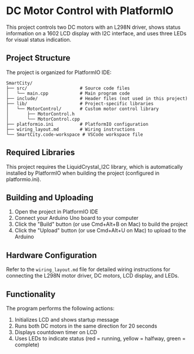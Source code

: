 # DC Motor Control with PlatformIO

This project controls two DC motors with an L298N driver, shows status information on a 1602 LCD display with I2C interface, and uses three LEDs for visual status indication.

## Project Structure

The project is organized for PlatformIO IDE:

```
SmartCity/
├── src/                    # Source code files
│   └── main.cpp            # Main program code
├── include/                # Header files (not used in this project)
├── lib/                    # Project-specific libraries
│   └── MotorControl/       # Custom motor control library
│       ├── MotorControl.h
│       └── MotorControl.cpp
├── platformio.ini          # PlatformIO configuration
├── wiring_layout.md        # Wiring instructions
└── SmartCity.code-workspace # VSCode workspace file
```

## Required Libraries

This project requires the LiquidCrystal_I2C library, which is automatically installed by PlatformIO when building the project (configured in platformio.ini).

## Building and Uploading

1. Open the project in PlatformIO IDE
2. Connect your Arduino Uno board to your computer
3. Click the "Build" button (or use Cmd+Alt+B on Mac) to build the project
4. Click the "Upload" button (or use Cmd+Alt+U on Mac) to upload to the Arduino

## Hardware Configuration

Refer to the `wiring_layout.md` file for detailed wiring instructions for connecting the L298N motor driver, DC motors, LCD display, and LEDs.

## Functionality

The program performs the following actions:
1. Initializes LCD and shows startup message
2. Runs both DC motors in the same direction for 20 seconds
3. Displays countdown timer on LCD
4. Uses LEDs to indicate status (red = running, yellow = halfway, green = complete)
